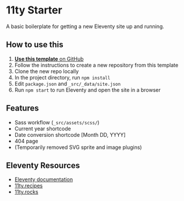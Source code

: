 # 11ty Starter

A basic boilerplate for getting a new Eleventy site up and running.

## How to use this

1. [**Use this template** on GitHub](https://github.com/peruvianidol/11ty-starter/generate)
2. Follow the instructions to create a new repository from this template
3. Clone the new repo locally
4. In the project directory, run `npm install`
5. Edit `package.json` and `_src/_data/site.json`
6. Run `npm start` to run Eleventy and open the site in a browser

## Features

* Sass workflow (`_src/assets/scss/`)
* Current year shortcode
* Date conversion shortcode [Month DD, YYYY]
* 404 page
* (Temporarily removed SVG sprite and image plugins)

## Eleventy Resources

* [Eleventy documentation](https://11ty.dev)
* [11ty.recipes](https://11ty.recipes)
* [11ty.rocks](https://11ty.rocks)
